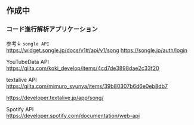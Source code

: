 ## 作成中

### コード進行解析アプリケーション

参考↓
`songle API`<br>
https://widget.songle.jp/docs/v1#/api/v1/song
https://songle.jp/auth/login

YouTubeData API<br>
https://qiita.com/koki_develop/items/4cd7de3898dae2c33f20

textalive API<br>
https://qiita.com/mimuro_syunya/items/39b80307b6d6e0eb8db7

https://developer.textalive.jp/app/song/

Spotify API<br>
https://developer.spotify.com/documentation/web-api
